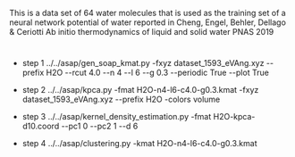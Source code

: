 This is a data set of 64 water molecules that is used as the training set of a neural network potential of water reported in
Cheng, Engel, Behler, Dellago & Ceriotti Ab initio thermodynamics of liquid
and solid water PNAS 2019

#
* step 1
../../asap/gen_soap_kmat.py -fxyz dataset_1593_eVAng.xyz --prefix H2O --rcut 4.0 --n 4 --l 6 --g 0.3 --periodic True --plot True

* step 2
../../asap/kpca.py -fmat H2O-n4-l6-c4.0-g0.3.kmat -fxyz dataset_1593_eVAng.xyz --prefix H2O -colors volume

* step 3
../../asap/kernel_density_estimation.py -fmat H2O-kpca-d10.coord --pc1 0 --pc2 1 --d 6

* step 4
../../asap/clustering.py -kmat H2O-n4-l6-c4.0-g0.3.kmat
